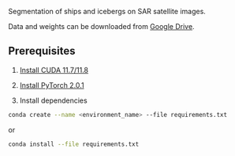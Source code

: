 Segmentation of ships and icebergs on SAR satellite images.

Data and weights can be downloaded from [Google Drive](https://drive.google.com/drive/folders/1Se8tkQmPCCkDxAGINVrUcs0tfBRgOkqN?usp=sharing).

## Prerequisites

1. [Install CUDA 11.7/11.8](https://developer.nvidia.com/cuda-downloads)

2. [Install PyTorch 2.0.1](https://pytorch.org/get-started/locally/)

3. Install dependencies
```bash
conda create --name <environment_name> --file requirements.txt
```
or
```bash
conda install --file requirements.txt
```
